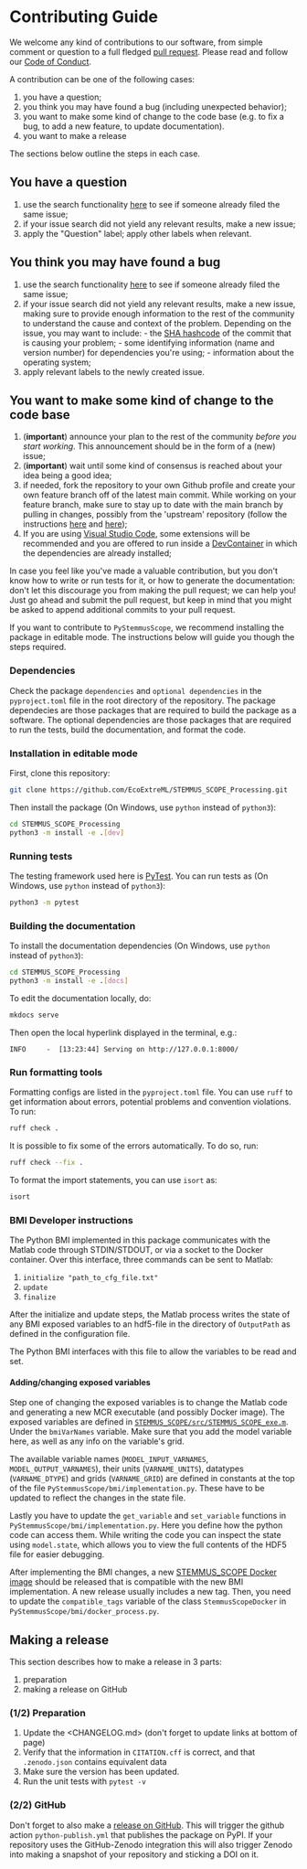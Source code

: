 # Contributing Guide

We welcome any kind of contributions to our software, from simple
comment or question to a full fledged [pull
request](https://help.github.com/articles/about-pull-requests/). Please
read and follow our [Code of Conduct](./CODE_OF_CONDUCT.md).

A contribution can be one of the following cases:

1. you have a question;
2. you think you may have found a bug (including unexpected behavior);
3. you want to make some kind of change to the code base (e.g. to fix a
    bug, to add a new feature, to update documentation).
4. you want to make a release

The sections below outline the steps in each case.

## You have a question

1. use the search functionality
    [here](https://github.com/EcoExtreML/STEMMUS_SCOPE_Processing/issues) to see if
    someone already filed the same issue;
2. if your issue search did not yield any relevant results, make a new issue;
3. apply the \"Question\" label; apply other labels when relevant.

## You think you may have found a bug

1. use the search functionality
    [here](https://github.com/EcoExtreML/STEMMUS_SCOPE_Processing/issues) to see
    if someone already filed the same issue;
2. if your issue search did not yield any relevant results, make a new issue,
    making sure to provide enough information to the rest of the community to
    understand the cause and context of the problem. Depending on the issue, you
    may want to include: - the [SHA
    hashcode](https://help.github.com/articles/autolinked-references-and-urls/#commit-shas)
    of the commit that is causing your problem; - some identifying information
    (name and version number) for dependencies you\'re using; - information
    about the operating system;
3. apply relevant labels to the newly created issue.

## You want to make some kind of change to the code base

1. (**important**) announce your plan to the rest of the community
    *before you start working*. This announcement should be in the form
    of a (new) issue;
2. (**important**) wait until some kind of consensus is reached about
    your idea being a good idea;
3. if needed, fork the repository to your own Github profile and create your own
    feature branch off of the latest main commit. While working on your feature
    branch, make sure to stay up to date with the main branch by pulling in
    changes, possibly from the \'upstream\' repository (follow the instructions
    [here](https://help.github.com/articles/configuring-a-remote-for-a-fork/)
    and [here](https://help.github.com/articles/syncing-a-fork/));
4. If you are using [Visual Studio Code](https://code.visualstudio.com), some
   extensions will be recommended and you are offered to run inside a
   [DevContainer](https://containers.dev) in which the dependencies are already
   installed;

In case you feel like you\'ve made a valuable contribution, but you
don\'t know how to write or run tests for it, or how to generate the
documentation: don\'t let this discourage you from making the pull
request; we can help you! Just go ahead and submit the pull request, but
keep in mind that you might be asked to append additional commits to
your pull request.

If you want to contribute to `PyStemmusScope`, we recommend installing
the package in editable mode. The instructions below will guide you though the steps
required.

### Dependencies

Check the package `dependencies` and `optional dependencies` in the
`pyproject.toml` file in the root directory of the repository. The package
dependecies are those packages that are required to build the package as a
software. The optional dependencies are those packages that are required to run
the tests, build the documentation, and format the code.

### Installation in editable mode

First, clone this repository:

```sh
git clone https://github.com/EcoExtreML/STEMMUS_SCOPE_Processing.git
```

Then install the package (On Windows, use `python` instead of `python3`):

```sh
cd STEMMUS_SCOPE_Processing
python3 -m install -e .[dev]
```

### Running tests

The testing framework used here is [PyTest](https://pytest.org). You can run
tests as (On Windows, use `python` instead of `python3`):

```sh
python3 -m pytest
```

### Building the documentation

To install the documentation dependencies (On Windows, use `python` instead of `python3`):

```sh
cd STEMMUS_SCOPE_Processing
python3 -m install -e .[docs]
```

To edit the documentation locally, do:

```sh
mkdocs serve
```

Then open the local hyperlink displayed in the terminal, e.g.:

```
INFO     -  [13:23:44] Serving on http://127.0.0.1:8000/
```

### Run formatting tools

Formatting configs are listed in the `pyproject.toml` file. You can use `ruff`
to get information about errors, potential problems and convention violations.
To run:

```sh
ruff check .
```

It is possible to fix some of the errors automatically. To do so, run:

```sh
ruff check --fix .
```

To format the import statements, you can use `isort` as:

```sh
isort
```

### BMI Developer instructions

The Python BMI implemented in this package communicates with the Matlab code
through STDIN/STDOUT, or via a socket to the Docker container.
Over this interface, three commands can be sent to Matlab:

1. `initialize "path_to_cfg_file.txt"`
2. `update`
3. `finalize`

After the initialize and update steps, the Matlab process writes the state of
any BMI exposed variables to an hdf5-file in the directory of `OutputPath` as
defined in the configuration file.

The Python BMI interfaces with this file to allow the variables to be read and set.

#### Adding/changing exposed variables

Step one of changing the exposed variables is to change the Matlab code and
generating a new MCR executable (and possibly Docker image). The exposed
variables are defined in
[`STEMMUS_SCOPE/src/STEMMUS_SCOPE_exe.m`](https://github.com/EcoExtreML/STEMMUS_SCOPE/blob/main/src/STEMMUS_SCOPE_exe.m).
Under the `bmiVarNames` variable. Make sure that you add the model variable
here, as well as any info on the variable's grid.

The available variable names (`MODEL_INPUT_VARNAMES`, `MODEL_OUTPUT_VARNAMES`),
their units (`VARNAME_UNITS`), datatypes (`VARNAME_DTYPE`) and grids
(`VARNAME_GRID`) are defined in constants at the top of the file
`PyStemmusScope/bmi/implementation.py`. These have to be updated to reflect the
changes in the state file.

Lastly you have to update the `get_variable` and `set_variable` functions in
`PyStemmusScope/bmi/implementation.py`. Here you define how the python code can
access them. While writing the code you can inspect the state using
`model.state`, which allows you to view the full contents of the HDF5 file for
easier debugging.

After implementing the BMI changes, a new [STEMMUS_SCOPE Docker
image](https://github.com/EcoExtreML/STEMMUS_SCOPE/pkgs/container/stemmus_scope)
should be released that is compatible with the new BMI implementation. A new
release usually includes a new tag. Then, you need to update the
`compatible_tags` variable of the class `StemmusScopeDocker` in
`PyStemmusScope/bmi/docker_process.py`.

## Making a release

This section describes how to make a release in 3 parts:

1. preparation
1. making a release on GitHub

### (1/2) Preparation

1. Update the <CHANGELOG.md> (don't forget to update links at bottom of page)
2. Verify that the information in `CITATION.cff` is correct, and that `.zenodo.json` contains equivalent data
3. Make sure the version has been updated.
4. Run the unit tests with `pytest -v`

### (2/2) GitHub

Don't forget to also make a [release on
GitHub](https://github.com/EcoExtreML/stemmus_scope_processing/releases/new).
This will trigger the github action `python-publish.yml` that publishes the
package on PyPI. If your repository uses the GitHub-Zenodo integration this will
also trigger Zenodo into making a snapshot of your repository and sticking a DOI
on it.

